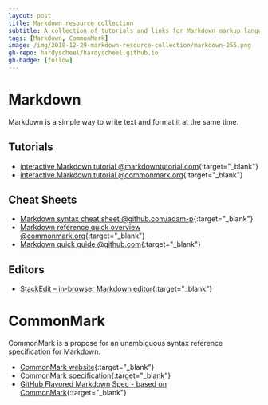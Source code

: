 ```yaml
---
layout: post
title: Markdown resource collection
subtitle: A collection of tutorials and links for Markdown markup language.
tags: [Markdown, CommonMark]
image: /img/2018-12-29-markdown-resource-collection/markdown-256.png
gh-repo: hardyscheel/hardyscheel.github.io
gh-badge: [follow]
---
```


<!--
Markdown resource collection
A collection of tutorials, tools and links to get to know Markdown as a markup language.
A collection of tutorials and links for Markdown markup language.
-->

# Markdown
Markdown is a simple way to write text and format it at the same time.

## Tutorials
- [interactive Markdown tutorial @markdowntutorial.com](http://markdowntutorial.com/){:target="_blank"}
- [interactive Markdown tutorial @commonmark.org](https://commonmark.org/help/tutorial/){:target="_blank"}

## Cheat Sheets
- [Markdown syntax cheat sheet @github.com/adam-p](https://github.com/adam-p/markdown-here/wiki/Markdown-Cheatsheet){:target="_blank"}
- [Markdown reference quick overview @commonmark.org](https://commonmark.org/help/){:target="_blank"}
- [Markdown quick guide @github.com](https://guides.github.com/features/mastering-markdown/){:target="_blank"}

## Editors
- [StackEdit – in-browser Markdown editor](https://stackedit.io/){:target="_blank"}

# CommonMark
CommonMark is a propose for an unambiguous syntax reference specification for Markdown.
- [CommonMark website](https://commonmark.org){:target="_blank"}
- [CommonMark specification](https://spec.commonmark.org/){:target="_blank"}
- [GitHub Flavored Markdown Spec - based on CommonMark](https://github.github.com/gfm/){:target="_blank"}
